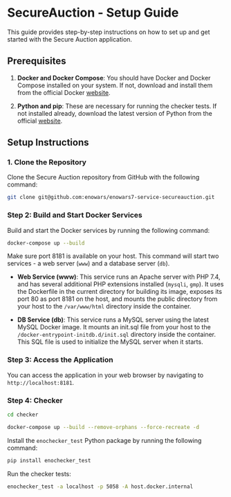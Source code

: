 # SecureAuction - Setup Guide

This guide provides step-by-step instructions on how to set up and get started with the Secure Auction application.

## Prerequisites

1. **Docker and Docker Compose**: You should have Docker and Docker Compose installed on your system. If not, download and install them from the official Docker [website](https://www.docker.com/products/docker-desktop).

2. **Python and pip**: These are necessary for running the checker tests. If not installed already, download the latest version of Python from the official [website](https://www.python.org/downloads/).

## Setup Instructions

### 1. Clone the Repository

Clone the Secure Auction repository from GitHub with the following command:
```bash
git clone git@github.com:enowars/enowars7-service-secureauction.git
```

### Step 2: Build and Start Docker Services

Build and start the Docker services by running the following command:
```bash
docker-compose up --build
```


Make sure port 8181 is available on your host. This command will start two services - a web server (`www`) and a database server (`db`).

- **Web Service (www)**: This service runs an Apache server with PHP 7.4, and has several additional PHP extensions installed (`mysqli`, `gmp`). It uses the Dockerfile in the current directory for building its image, exposes its port 80 as port 8181 on the host, and mounts the public directory from your host to the `/var/www/html` directory inside the container.

- **DB Service (db)**: This service runs a MySQL server using the latest MySQL Docker image. It mounts an init.sql file from your host to the `/docker-entrypoint-initdb.d/init.sql` directory inside the container. This SQL file is used to initialize the MySQL server when it starts.

### Step 3: Access the Application

You can access the application in your web browser by navigating to `http://localhost:8181`.

### Step 4: Checker
```bash
cd checker
```
```bash
docker-compose up --build --remove-orphans --force-recreate -d
```

Install the `enochecker_test` Python package by running the following command:

```bash
pip install enochecker_test
```

Run the checker tests:
```bash
enochecker_test -a localhost -p 5058 -A host.docker.internal
```